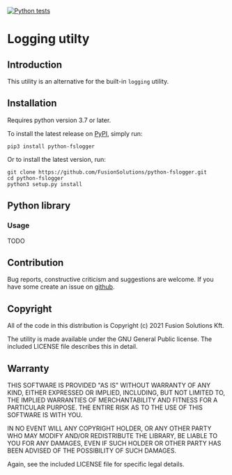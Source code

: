 [![Python tests](https://github.com/FusionSolutions/python-fslogger/actions/workflows/python-package.yml/badge.svg?branch=main)](https://github.com/FusionSolutions/python-fslogger/actions/workflows/python-package.yml)
# Logging utilty

## Introduction

This utility is an alternative for the built-in `logging` utility.

## Installation

Requires python version 3.7 or later.

To install the latest release on [PyPI](https://pypi.org/project/python-fslogger/),
simply run:

```shell
pip3 install python-fslogger
```

Or to install the latest version, run:

```shell
git clone https://github.com/FusionSolutions/python-fslogger.git
cd python-fslogger
python3 setup.py install
```

## Python library

### Usage

TODO

## Contribution

Bug reports, constructive criticism and suggestions are welcome. If you have some create an issue on [github](https://github.com/FusionSolutions/python-fslogger/issues).

## Copyright

All of the code in this distribution is Copyright (c) 2021 Fusion Solutions Kft.

The utility is made available under the GNU General Public license. The included LICENSE file describes this in detail.

## Warranty

THIS SOFTWARE IS PROVIDED "AS IS" WITHOUT WARRANTY OF ANY KIND, EITHER EXPRESSED OR IMPLIED, INCLUDING, BUT NOT LIMITED TO, THE IMPLIED WARRANTIES OF MERCHANTABILITY AND FITNESS FOR A PARTICULAR PURPOSE. THE ENTIRE RISK AS TO THE USE OF THIS SOFTWARE IS WITH YOU.

IN NO EVENT WILL ANY COPYRIGHT HOLDER, OR ANY OTHER PARTY WHO MAY MODIFY AND/OR REDISTRIBUTE THE LIBRARY, BE LIABLE TO YOU FOR ANY DAMAGES, EVEN IF SUCH HOLDER OR OTHER PARTY HAS BEEN ADVISED OF THE POSSIBILITY OF SUCH DAMAGES.

Again, see the included LICENSE file for specific legal details.
